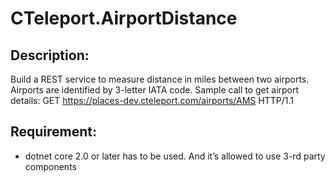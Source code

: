 # CTeleport.AirportDistance
## Description:
Build a REST service to measure distance in miles between two airports. Airports are identified by 3-letter IATA code.
Sample call to get airport details:
GET https://places-dev.cteleport.com/airports/AMS HTTP/1.1

## Requirement:
- dotnet core 2.0 or later has to be used.
And it’s allowed to use 3-rd party components
